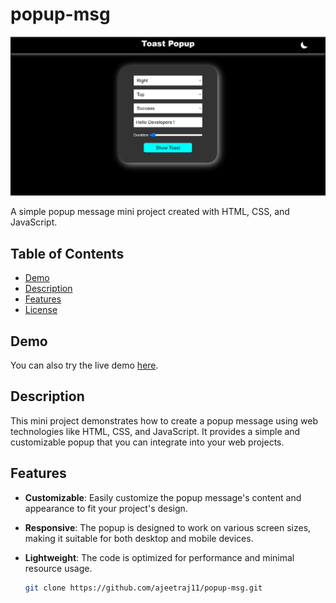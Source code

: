 # popup-msg

![Screenshot Of Project](Screenshot.png)

A simple popup message mini project created with HTML, CSS, and JavaScript.

## Table of Contents
- [Demo](#demo)
- [Description](#description)
- [Features](#features)
- [License](#license)

## Demo
You can also try the live demo [here](https://popup-msg-ajeetraj11.vercel.app/).

## Description
This mini project demonstrates how to create a popup message using web technologies like HTML, CSS, and JavaScript. It provides a simple and customizable popup that you can integrate into your web projects.

## Features
- **Customizable**: Easily customize the popup message's content and appearance to fit your project's design.
- **Responsive**: The popup is designed to work on various screen sizes, making it suitable for both desktop and mobile devices.
- **Lightweight**: The code is optimized for performance and minimal resource usage.


   ```bash
   git clone https://github.com/ajeetraj11/popup-msg.git
